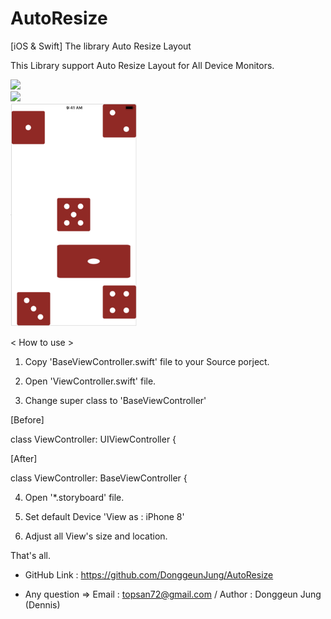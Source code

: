 # AutoResize
[iOS &amp; Swift] The library Auto Resize Layout

This Library support Auto Resize Layout for All Device Monitors.



<div>
<img src="https://github.com/DonggeunJung/AutoResize/blob/master/ScreenCapture/AutoResize_iP5s_Before.png width="40%"></img>
</div>

<div>
<img src="https://github.com/DonggeunJung/AutoResize/blob/master/ScreenCapture/AutoResize_iP5s_After.png width="40%"></img>
</div>

<div>
<img src="https://github.com/DonggeunJung/AutoResize/blob/master/ScreenCapture/AutoResize_IB.png" width="40%"></img>
</div>


< How to use >

1. Copy 'BaseViewController.swift' file to your Source porject.

2. Open 'ViewController.swift' file.

3. Change super class to 'BaseViewController'

[Before]

class ViewController: UIViewController {


[After]

class ViewController: BaseViewController {

4. Open '*.storyboard' file.

5. Set default Device 'View as : iPhone 8'

6. Adjust all View's size and location.

That's all.

* GitHub Link : https://github.com/DonggeunJung/AutoResize

* Any question
 => Email : topsan72@gmail.com
 / Author : Donggeun Jung (Dennis)
